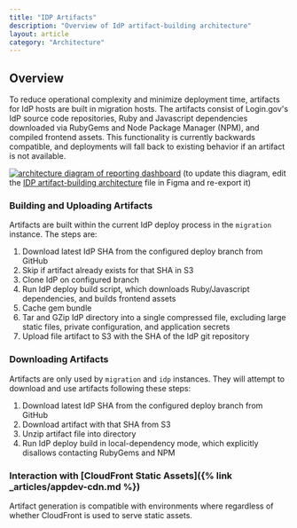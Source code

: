 ```yaml
---
title: "IDP Artifacts"
description: "Overview of IdP artifact-building architecture"
layout: article
category: "Architecture"
---
```


## Overview

To reduce operational complexity and minimize deployment time, artifacts for IdP hosts are built in migration hosts. The artifacts consist of Login.gov's IdP source code repositories, Ruby and Javascript dependencies downloaded via RubyGems and Node Package Manager (NPM), and compiled frontend assets. This functionality is currently backwards compatible, and deployments will fall back to existing behavior if an artifact is not available.

[![architecture diagram of reporting dashboard][image]][image]
(to update this diagram, edit the [IDP artifact-building architecture][figma] file in Figma and re-export it)

[image]: {{site.baseurl}}/images/idp-artifact-building-architecture.jpg
[figma]: https://www.figma.com/file/sam6yEo5qFMqJ29Y4jb4me/IDP-Artifact-Building-Architecture

### Building and Uploading Artifacts

Artifacts are built within the current IdP deploy process in the `migration` instance. The steps are:

1. Download latest IdP SHA from the configured deploy branch from GitHub
2. Skip if artifact already exists for that SHA in S3
3. Clone IdP on configured branch
4. Run IdP deploy build script, which downloads Ruby/Javascript dependencies, and builds frontend assets
5. Cache gem bundle
6. Tar and GZip IdP directory into a single compressed file, excluding large static files, private configuration, and application secrets
7. Upload file artifact to S3 with the SHA of the IdP git repository

### Downloading Artifacts

Artifacts are only used by `migration` and `idp` instances. They will attempt to download and use artifacts following these steps:

1. Download latest IdP SHA from the configured deploy branch from GitHub
2. Download artifact with that SHA from S3
3. Unzip artifact file into directory
4. Run IdP deploy build in local-dependency mode, which explicitly disallows contacting RubyGems and NPM

### Interaction with [CloudFront Static Assets]({% link _articles/appdev-cdn.md %})

Artifact generation is compatible with environments where regardless of whether CloudFront is used to serve static assets.
